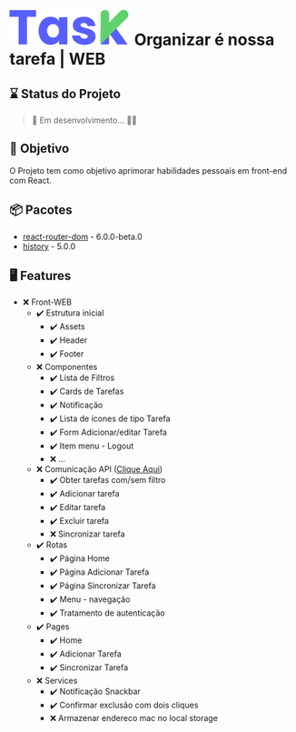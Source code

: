 # ![Logo Task](https://raw.githubusercontent.com/rafaelbatistaroque/projeto-task-web-reactjs/8e23a3285378b77fbd2d97451f5ede29ec3274ab/src/App/Assets/Logo.svg) Organizar é nossa tarefa | WEB


## ⌛ Status do Projeto

> 🚧 Em desenvolvimento... 👷🏼

## 🎯  Objetivo

O Projeto tem como objetivo aprimorar habilidades pessoais em front-end com React.

## 📦 Pacotes

- [react-router-dom](https://reactrouter.com/web/guides/quick-start) - 6.0.0-beta.0
- [history](https://reactrouter.com/web/api/history) - 5.0.0

## 🖥️ Features

- ❌ Front-WEB
  - ✔️ Estrutura inicial
    - ✔️ Assets
    - ✔️ Header
    - ✔️ Footer
  - ❌ Componentes
    - ✔️ Lista de Filtros
    - ✔️ Cards de Tarefas
    - ✔️ Notificação
    - ✔️ Lista de ícones de tipo Tarefa 
    - ✔️ Form Adicionar/editar Tarefa
    - ✔️ Item menu - Logout
    - ❌ ...
  - ❌ Comunicação API ([Clique Aqui](https://github.com/rafaelbatistaroque/projeto_api_task))
    - ✔️ Obter tarefas com/sem filtro
    - ✔️ Adicionar tarefa
    - ✔️ Editar tarefa
    - ✔️ Excluir tarefa
    - ❌ Sincronizar tarefa
  - ✔️ Rotas
    - ✔️ Página Home
    - ✔️ Página Adicionar Tarefa
    - ✔️ Página Sincronizar Tarefa
    - ✔️ Menu - navegação
    - ✔️ Tratamento de autenticação
  - ✔️ Pages
    - ✔️ Home
    - ✔️ Adicionar Tarefa
    - ✔️ Sincronizar Tarefa
  - ❌ Services
    - ✔️ Notificação Snackbar
    - ✔️ Confirmar exclusão com dois cliques
    - ❌ Armazenar endereco mac no local storage